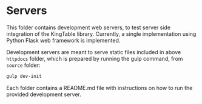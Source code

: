 # Servers
This folder contains development web servers, to test server side integration of the KingTable library.
Currently, a single implementation using Python Flask web framework is implemented.

Development servers are meant to serve static files included in above `httpdocs` folder, which is prepared by running the gulp command, from `source` folder:
```bash
gulp dev-init
```

Each folder contains a README.md file with instructions on how to run the provided development server.

